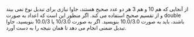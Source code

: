 از آنجایی که هم 10 و هم 3 هر دو عدد صحیح هستند، جاوا نیازی برای تبدیل نوع نمی بیند و از تقسیم صحیح استفاده می کند. اگر منظور این است که اعداد به صورت double باشند، باید به صورت 10.0/3.0 بنویسید. اگر به صورت 10/3.0 یا 10.0/3 بنویسید، جاوا تبدیل ضمنی انجام می دهد تا همان نتیجه را به دست آورد.

